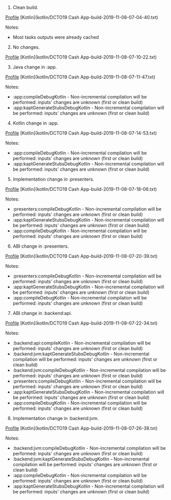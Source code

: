 1. Clean build.

[Profile](profile/profile-2019-11-08-07-04-40.html)
[Kotlin](kotlin/DCTO19 Cash App-build-2019-11-08-07-04-40.txt)

Notes:

- Most tasks outputs were already cached

2. No changes.

[Profile](profile/profile-2019-11-08-07-10-22.html)
[Kotlin](kotlin/DCTO19 Cash App-build-2019-11-08-07-10-22.txt)

3. Java change in :app.

[Profile](profile/profile-2019-11-08-07-11-47.html)
[Kotlin](kotlin/DCTO19 Cash App-build-2019-11-08-07-11-47.txt)

Notes:

- :app:compileDebugKotlin - Non-incremental compilation will be performed: inputs' changes are unknown (first or clean build)
- :app:kaptGenerateStubsDebugKotlin - Non-incremental compilation will be performed: inputs' changes are unknown (first or clean build)

4. Kotlin change in :app.

[Profile](profile/profile-2019-11-08-07-14-53.html)
[Kotlin](kotlin/DCTO19 Cash App-build-2019-11-08-07-14-53.txt)

Notes:

- :app:compileDebugKotlin - Non-incremental compilation will be performed: inputs' changes are unknown (first or clean build)
- :app:kaptGenerateStubsDebugKotlin - Non-incremental compilation will be performed: inputs' changes are unknown (first or clean build)

5. Implementation change in :presenters.

[Profile](profile/profile-2019-11-08-07-18-06.html)
[Kotlin](kotlin/DCTO19 Cash App-build-2019-11-08-07-18-06.txt)

Notes:

- :presenters:compileDebugKotlin - Non-incremental compilation will be performed: inputs' changes are unknown (first or clean build)
- :app:kaptGenerateStubsDebugKotlin - Non-incremental compilation will be performed: inputs' changes are unknown (first or clean build)
- :app:compileDebugKotlin - Non-incremental compilation will be performed: inputs' changes are unknown (first or clean build)

6. ABI change in :presenters.

[Profile](profile/profile-2019-11-08-07-20-39.html)
[Kotlin](kotlin/DCTO19 Cash App-build-2019-11-08-07-20-39.txt)

Notes:

- :presenters:compileDebugKotlin - Non-incremental compilation will be performed: inputs' changes are unknown (first or clean build)
- :app:kaptGenerateStubsDebugKotlin - Non-incremental compilation will be performed: inputs' changes are unknown (first or clean build)
- :app:compileDebugKotlin - Non-incremental compilation will be performed: inputs' changes are unknown (first or clean build)

7. ABI change in :backend:api.

[Profile](profile/profile-2019-11-08-07-22-33.html)
[Kotlin](kotlin/DCTO19 Cash App-build-2019-11-08-07-22-34.txt)

Notes:

- :backend:api:compileKotlin - Non-incremental compilation will be performed: inputs' changes are unknown (first or clean build)
- :backend:jvm:kaptGenerateStubsDebugKotlin - Non-incremental compilation will be performed: inputs' changes are unknown (first or clean build)
- :backend:jvm:compileDebugKotlin - Non-incremental compilation will be performed: inputs' changes are unknown (first or clean build)
- :presenters:compileDebugKotlin - Non-incremental compilation will be performed: inputs' changes are unknown (first or clean build)
- :app:kaptGenerateStubsDebugKotlin - Non-incremental compilation will be performed: inputs' changes are unknown (first or clean build)
- :app:compileDebugKotlin - Non-incremental compilation will be performed: inputs' changes are unknown (first or clean build)

8. Implementation change in :backend:jvm.

[Profile](profile/profile-2019-11-08-07-26-38.html)
[Kotlin](kotlin/DCTO19 Cash App-build-2019-11-08-07-26-38.txt)

Notes:

- :backend:jvm:compileDebugKotlin - Non-incremental compilation will be performed: inputs' changes are unknown (first or clean build)
- :backend:jvm:kaptGenerateStubsDebugKotlin - Non-incremental compilation will be performed: inputs' changes are unknown (first or clean build)
- :app:compileDebugKotlin - Non-incremental compilation will be performed: inputs' changes are unknown (first or clean build)
- :app:kaptGenerateStubsDebugKotlin - Non-incremental compilation will be performed: inputs' changes are unknown (first or clean build)
